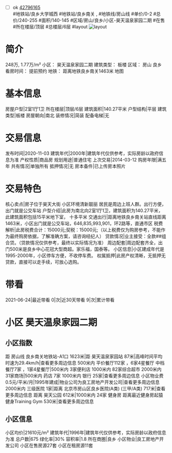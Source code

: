- [ ] ok [42796165](https://bj.5i5j.com/ershoufang/42796165.html)  
 #地铁站/良乡大学城西 #地铁站/良乡南关 ,  #地铁线/房山线
#单价/0-2 #总价/240-255 #面积/140-145   #区域/房山/良乡/小区-昊天温泉家园二期 #在售 #所在楼层/顶层 #总楼层/6层 #layout 
![layout](http://image2.5i5j.com//group1/M00/1C/9A/CgqJMlyxwZOAHiR9AAHI5xkZBkQ557.jpg_P5.jpg) 
# 简介 
 248万,  1.77万/m² 
小区： 昊天温泉家园二期
建筑类型： 板楼
区域： 房山 良乡
看房时间： 提前预约
地铁： 距离地铁良乡南关1463米 地图
# 基本信息 
 房屋户型|2室1厅1卫
所在楼层|顶层/6层
建筑面积|140.27平米
户型结构|平层
建筑类型|板楼
房屋朝向|南北
装修情况|简装
配备电梯|无
# 交易信息 
 发布时间|2020-11-03
建筑年代|2000年|建筑年代仅供参考，实际房龄以政府信息为准
产权性质|商品房
规划用途|普通住宅
上次交易|2014-03-12
购房年限|满五年
共有情况|单独所有
抵押情况|无
房本备件|已上传房本照片
# 交易特色 
 核心卖点|房子位于昊天大街 小区环境清新靓丽 居民是周边上班人群。出行方便，出门就是公交车站
户型介绍|此房为南北向2室1厅1卫，建筑面积为140.27平米，此建筑面积包括15平米地下室， 十多平米
交通出行|距离地铁良乡南关站直线距离1463米，小区出门就是公交车站，646,835,993,901，环2路等，直通市区
税费解析|此房税费合计：15000元;契税：15000元;（以上税费仅为购房参考，不能作为最终购房依据，了解准确方案，请咨询经纪人）
贷款情况|业主接受：全款##组合贷。（贷款情况仅供参考，最终以实际情况为准）
周边配套|周边配套齐全，出门500米是良乡中心花冠大型商超。家乐福，国泰等。
小区信息|小区建成年代是1995-2000年，小区停车方便，不收停车费。
权属抵押|此房产权清晰，无抵押无贷款，直接可以走手续，可放心选购。
# 带看 
 2021-06-24|最近带看	 0|次|近30天带看	 9|次|累计带看
# 小区 昊天温泉家园二期
## 小区指数 
 距 房山线 良乡南关地铁站-A1口 1623米|距 昊天温泉家园站 87米|高峰时间平均时速为29.4km/h|查看更多周边信息
500米内 平价餐厅112家 ，6家4星餐厅
中档餐厅7家 ，1家4星餐厅|500米内 3家便利店
1000米内 82家综合超市
2000米内 31家商场|500米内 药店 7家
1000米内 银行 25家|查看更多周边信息
小区物业费0.5元/平米/月|1995年建成|物业公司为良工房地产开发公司|查看更多周边信息
2000米内 三级医院 1家|距离 北京市房山区良乡医院(A类) (三甲/A类) 717米|查看更多周边信息
距离 昊天公园 612米|1000米内 24家 健身房
距离最近健身房起猿健身Training Gym 530米|查看更多周边信息
## 小区信息 
 小区均价|21610元/m²
建筑年代|1996年|建筑年代仅供参考，实际房龄以政府信息为准
总户数|675
绿化率|30%
容积率|1.8
所在商圈|良乡
小区物业|良工房地产开发公司
小区在售房源27套
小区在租房源11套
